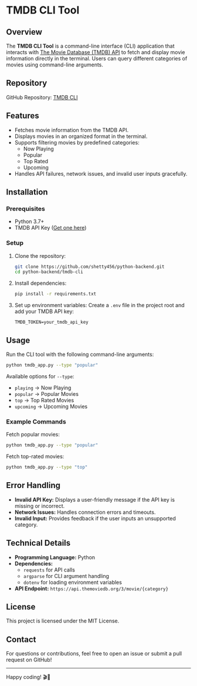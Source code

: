 # TMDB CLI Tool

## Overview
The **TMDB CLI Tool** is a command-line interface (CLI) application that interacts with [The Movie Database (TMDB) API](https://www.themoviedb.org/) to fetch and display movie information directly in the terminal. Users can query different categories of movies using command-line arguments.

## Repository
GitHub Repository: [TMDB CLI](https://github.com/shetty456/python-backend/tree/main/tmdb-cli)

## Features
- Fetches movie information from the TMDB API.
- Displays movies in an organized format in the terminal.
- Supports filtering movies by predefined categories:
  - Now Playing
  - Popular
  - Top Rated
  - Upcoming
- Handles API failures, network issues, and invalid user inputs gracefully.

## Installation
### Prerequisites
- Python 3.7+
- TMDB API Key ([Get one here](https://developer.themoviedb.org/docs/getting-started))

### Setup
1. Clone the repository:
   ```bash
   git clone https://github.com/shetty456/python-backend.git
   cd python-backend/tmdb-cli
   ```
2. Install dependencies:
   ```bash
   pip install -r requirements.txt
   ```
3. Set up environment variables:
   Create a `.env` file in the project root and add your TMDB API key:
   ```
   TMDB_TOKEN=your_tmdb_api_key
   ```

## Usage
Run the CLI tool with the following command-line arguments:
```bash
python tmdb_app.py --type "popular"
```
Available options for `--type`:
- `playing`   → Now Playing
- `popular`   → Popular Movies
- `top`       → Top Rated Movies
- `upcoming`  → Upcoming Movies

### Example Commands
Fetch popular movies:
```bash
python tmdb_app.py --type "popular"
```
Fetch top-rated movies:
```bash
python tmdb_app.py --type "top"
```

## Error Handling
- **Invalid API Key:** Displays a user-friendly message if the API key is missing or incorrect.
- **Network Issues:** Handles connection errors and timeouts.
- **Invalid Input:** Provides feedback if the user inputs an unsupported category.

## Technical Details
- **Programming Language:** Python
- **Dependencies:**
  - `requests` for API calls
  - `argparse` for CLI argument handling
  - `dotenv` for loading environment variables
- **API Endpoint:** `https://api.themoviedb.org/3/movie/{category}`


## License
This project is licensed under the MIT License.

## Contact
For questions or contributions, feel free to open an issue or submit a pull request on GitHub!

---

Happy coding! 🎬🚀

